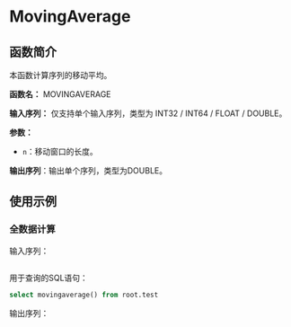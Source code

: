 # MovingAverage

## 函数简介

本函数计算序列的移动平均。

**函数名：** MOVINGAVERAGE

**输入序列：** 仅支持单个输入序列，类型为 INT32 / INT64 / FLOAT / DOUBLE。

**参数：**

+ `n`：移动窗口的长度。

**输出序列**：输出单个序列，类型为DOUBLE。

## 使用示例

### 全数据计算

输入序列：

```

```

用于查询的SQL语句：

```sql
select movingaverage() from root.test
```

输出序列：

```

```

